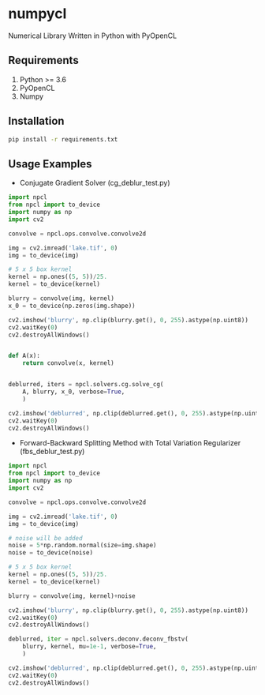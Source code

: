 # numpycl
Numerical Library Written in Python with PyOpenCL

## Requirements
1. Python >= 3.6
2. PyOpenCL
3. Numpy

## Installation
```bash
pip install -r requirements.txt
```

## Usage Examples
* Conjugate Gradient Solver (cg_deblur_test.py)
```python
import npcl
from npcl import to_device
import numpy as np
import cv2

convolve = npcl.ops.convolve.convolve2d

img = cv2.imread('lake.tif', 0)
img = to_device(img)

# 5 x 5 box kernel
kernel = np.ones((5, 5))/25.
kernel = to_device(kernel)

blurry = convolve(img, kernel)
x_0 = to_device(np.zeros(img.shape))

cv2.imshow('blurry', np.clip(blurry.get(), 0, 255).astype(np.uint8))
cv2.waitKey(0)
cv2.destroyAllWindows()


def A(x):
    return convolve(x, kernel)


deblurred, iters = npcl.solvers.cg.solve_cg(
    A, blurry, x_0, verbose=True,
    )

cv2.imshow('deblurred', np.clip(deblurred.get(), 0, 255).astype(np.uint8))
cv2.waitKey(0)
cv2.destroyAllWindows()
```

* Forward-Backward Splitting Method with Total Variation Regularizer (fbs_deblur_test.py)
```python
import npcl
from npcl import to_device
import numpy as np
import cv2

convolve = npcl.ops.convolve.convolve2d

img = cv2.imread('lake.tif', 0)
img = to_device(img)

# noise will be added
noise = 5*np.random.normal(size=img.shape)
noise = to_device(noise)

# 5 x 5 box kernel
kernel = np.ones((5, 5))/25.
kernel = to_device(kernel)

blurry = convolve(img, kernel)+noise

cv2.imshow('blurry', np.clip(blurry.get(), 0, 255).astype(np.uint8))
cv2.waitKey(0)
cv2.destroyAllWindows()

deblurred, iter = npcl.solvers.deconv.deconv_fbstv(
    blurry, kernel, mu=1e-1, verbose=True,
    )

cv2.imshow('deblurred', np.clip(deblurred.get(), 0, 255).astype(np.uint8))
cv2.waitKey(0)
cv2.destroyAllWindows()
```
